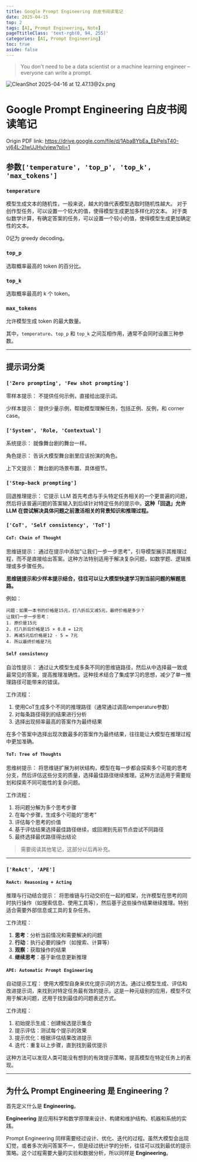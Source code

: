 ```yaml
---
title: Google Prompt Engineering 白皮书阅读笔记
date: 2025-04-15
top: 2
tags: [AI, Prompt Engineering, Note]
pageTtitleClass: 'text-rgb(0, 94, 255)'
categories: [AI, Prompt Engineering]
toc: true
aside: false
---
```



> You don't need to be a data scientist or a machine learning engineer – everyone can write a prompt.

![CleanShot 2025-04-16 at 12.47.13@2x.png](https://s2.loli.net/2025/04/16/zEiAw6lyxd3DpRK.png)

<!-- more -->
# Google Prompt Engineering 白皮书阅读笔记

Origin PDF link: https://drive.google.com/file/d/1AbaBYbEa_EbPelsT40-vj64L-2IwUJHy/view?pli=1


## 参数`['temperature', 'top_p', 'top_k', 'max_tokens']`

### `temperature`
模型生成文本的随机性，一般来说，越大的值代表模型选取时随机性越大。
对于创作型任务，可以设置一个较大的值，使得模型生成更加多样化的文本。
对于类似数学计算，有确定答案的任务，可以设置一个较小的值，使得模型生成更加确定性的文本。

$0$记为 greedy decoding。

### `top_p`
选取概率最高的 token 的百分比。

### `top_k`
选取概率最高的 k 个 token。

### `max_tokens`
允许模型生成 token 的最大数量。

其中，`temperature`、`top_p` 和 `top_k` 之间互相作用，通常不会同时设置三种参数。

----

## 提示词分类

### `['Zero prompting', 'Few shot prompting']`
零样本提示：
不提供任何示例，直接给出提示词。

少样本提示：
提供少量示例，帮助模型理解任务，包括正例、反例，和 corner case。

### `['System', 'Role, 'Contextual']`
系统提示：
就像舞台剧的舞台一样。

角色提示：
告诉大模型舞台剧里应该扮演的角色。

上下文提示：
舞台剧的场景布置、具体细节。

### `['Step-back prompting']`
回退推理提示：
它提示 LLM 首先考虑与手头特定任务相关的一个更普遍的问题，然后将该普遍问题的答案输入到后续针对特定任务的提示中。**这种「回退」允许 LLM 在尝试解决具体问题之前激活相关的背景知识和推理过程。**


### `['CoT', 'Self consistency', 'ToT']`
#### `CoT: Chain of Thought`
思维链提示：
通过在提示中添加"让我们一步一步思考"，引导模型展示其推理过程，而不是直接给出答案。这种方法特别适用于解决复杂问题，如数学题、逻辑推理或多步骤任务。

**思维链提示和少样本提示结合，往往可以让大模型快速学习到当前问题的解题思路。**

例如：
```
问题：如果一本书的价格是15元，打八折后又减5元，最终价格是多少？
让我们一步一步思考：
1. 原价是15元
2. 打八折后价格是15 × 0.8 = 12元
3. 再减5元后价格是12 - 5 = 7元
4. 所以最终价格是7元
```

#### `Self consistency`
自洽性提示：
通过让大模型生成多条不同的思维链路径，然后从中选择最一致或最常见的答案，提高推理准确性。这种技术结合了集成学习的思想，减少了单一推理路径可能带来的错误。

工作流程：
1. 使用CoT生成多个不同的推理路径（通常通过调高temperature参数）
2. 对每条路径得到的结果进行分析
3. 选择出现频率最高的答案作为最终结果

在多个答案中选择出现次数最多的答案作为最终结果，往往能让大模型在推理过程中更加准确。

#### `ToT: Tree of Thoughts`
思维树提示：
将思维链扩展为树状结构，模型在每一步都会探索多个可能的思考分支，然后评估这些分支的质量，选择最佳路径继续推理。这种方法适用于需要规划和探索不同可能性的复杂问题。

工作流程：
1. 将问题分解为多个思考步骤
2. 在每个步骤，生成多个可能的"思考"
3. 评估每个思考的价值
4. 基于评估结果选择最佳路径继续，或回溯到先前节点尝试不同路径
5. 最终选择最优路径得出结论

> 需要阅读其他笔记，这部分以后再补充。

---------


### `['ReAct', 'APE']`
#### `ReAct: Reasoning + Acting`
推理与行动结合提示：
将思维链与行动交织在一起的框架，允许模型在思考的同时执行操作（如搜索信息、使用工具等），然后基于这些操作结果继续推理。特别适合需要外部信息或工具的复杂任务。

工作流程：
1. **思考**：分析当前情况和需要解决的问题
2. **行动**：执行必要的操作（如搜索、计算等）
3. **观察**：获取操作的结果
4. **继续思考**：基于新信息更新推理

#### `APE: Automatic Prompt Engineering`
自动提示工程：
使用大模型自身来优化提示词的方法。通过让模型生成、评估和改进提示词，来找到对特定任务最有效的提示。这是一种元级别的应用，模型不仅用于解决问题，还用于找到最佳的问题表述方式。

工作流程：
1. 初始提示生成：创建候选提示集合
2. 提示评估：测试每个提示的效果
3. 提示优化：根据评估结果改进提示
4. 迭代：重复以上步骤，直到找到最优提示

这种方法可以发现人类可能没有想到的有效提示策略，提高模型在特定任务上的表现。

---------
## 为什么 Prompt Engineering 是 **Engineering**？
首先定义什么是 **Engineering**。

**Engineering** 是应用科学和数学原理来设计、构建和维护结构、机器和系统的实践。

Prompt Engineering 同样需要经过设计、优化、迭代的过程。虽然大模型会出现幻觉，或者多次询问答案不一，但是经过统计学的分析，往往可以找到最优的提示策略。这个过程需要大量的实验和数据分析，所以同样是 **Engineering**。

